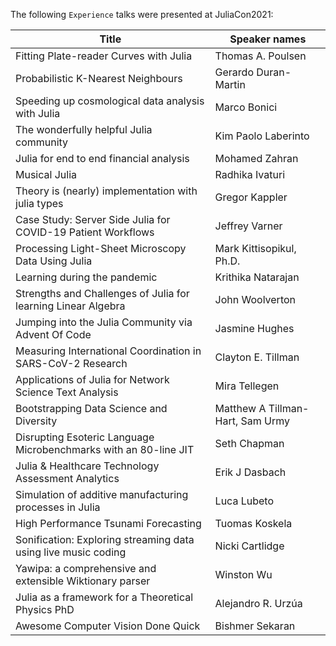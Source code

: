 The following `Experience` talks were presented at JuliaCon2021:

|**Title**|**Speaker names**|
|---|---|
Fitting Plate-reader Curves with Julia|Thomas A. Poulsen
Probabilistic K-Nearest Neighbours|Gerardo Duran-Martin
Speeding up cosmological data analysis with Julia|Marco Bonici
The wonderfully helpful Julia community|Kim Paolo Laberinto
Julia for end to end financial analysis|Mohamed Zahran
Musical Julia|Radhika Ivaturi
Theory is (nearly) implementation with julia types|Gregor Kappler
Case Study: Server Side Julia for COVID-19 Patient Workflows|Jeffrey Varner
Processing Light-Sheet Microscopy Data Using Julia|Mark Kittisopikul, Ph.D.
Learning during the pandemic|Krithika Natarajan
Strengths and Challenges of Julia for learning Linear Algebra|John Woolverton
Jumping into the Julia Community via Advent Of Code|Jasmine Hughes
Measuring International Coordination in SARS-CoV-2 Research|Clayton E. Tillman
Applications of Julia for Network Science Text Analysis|Mira Tellegen
Bootstrapping Data Science and Diversity|Matthew A Tillman-Hart, Sam Urmy
Disrupting Esoteric Language Microbenchmarks with an 80-line JIT|Seth Chapman
Julia & Healthcare Technology Assessment Analytics|Erik J Dasbach
Simulation of additive manufacturing processes in Julia|Luca Lubeto
High Performance Tsunami Forecasting|Tuomas Koskela
Sonification: Exploring streaming data using live music coding|Nicki Cartlidge
Yawipa: a comprehensive and extensible Wiktionary parser|Winston Wu
Julia as a framework for a Theoretical Physics PhD|Alejandro R. Urzúa
Awesome Computer Vision Done Quick|Bishmer Sekaran
